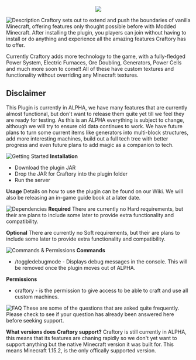 
<div style="text-align:center"><img src="https://www.dropbox.com/s/ndlh5ctbhxnx1g2/title.gif?raw=1" /></div>

![Description](https://www.dropbox.com/s/cs66rvebp67vhmb/bannerBarDescription.png?raw=1)
Craftory sets out to extend and push the boundaries of vanilla Minecraft, offering features only thought possible before with Modded Minecraft. After installing the plugin, you players can join without having to install or do anything and experience all the amazing features Craftory has to offer.

Currently Craftory adds more technology to the game, with a fully-fledged Power System, Electric Furnaces, Ore Doubling, Generators, Power Cells and much more soon to come!! All of these have custom textures and functionality without overriding any Minecraft textures.

## Disclaimer
This Plugin is currently in ALPHA, we have many features that are currently almost functional, but don't want to release them quite yet till we feel they are ready for testing. As this is an ALPHA everything is subject to change, although we will try to ensure old data continues to work. 
We have future plans to turn some current items like generators into multi-block structures, add more interesting machines, build out a full tech tree with better progress and even future plans to add magic as a companion to tech.

![Getting Started](https://www.dropbox.com/s/0srb2ijbkjflxh8/bannerBarGettingStarted.png?raw=1)
**Installation**

 - Download the plugin JAR
 - Drop the JAR for Craftory into the plugin folder
 - Run the server
 
 **Usage**
Details on how to use the plugin can be found on our Wiki.
We will also be releasing an in-game guide book at a later date.
 
![Dependencies](https://www.dropbox.com/s/bsxken8wydsh1bb/bannerBarDependencies.png?raw=1)
**Required**
 There are currently no Hard requirements, but their are plans to include some later to provide extra functionality and compatibility.
 
**Optional**
There are currently no Soft requirements, but their are plans to include some later to provide extra functionality and compatibility.

![Commands & Permissions](https://www.dropbox.com/s/cn9lx6o6q7eimk4/bannerBarCommands.png?raw=1)
**Commands**
 - /toggledebugmode - Displays debug messages in the console. This will be removed once the plugin moves out of ALPHA.

**Permissions**
 - craftory - is the permission to give access to be able to craft and use all custom machines.

![FAQ](https://www.dropbox.com/s/mbk5843racd4qot/bannerBarFAQ.png?raw=1)
These are some of the questions that are asked quite frequently. Please check to see if your question has already been answered here before seeking support.

**What versions does Craftory support?**
Craftory is still currently in ALPHA, this means that its features are chaning rapidly so we don't yet want to support anything but the native Minecraft version it was built for.
This means Minecraft 1.15.2, is the only offically supported version.
